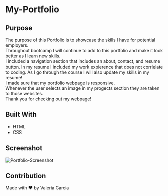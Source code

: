 # My-Portfolio
## Purpose
The purpose of this Portfolio is to showcase the skills I have for potential employers.</br>
Throughout bootcamp I will continue to add to this portfolio and make it look better as I learn new skills. </br>
I included a navigation section that includes an about, contact, and resume button. In my resume I included my work expierence that does not corrlelate to coding. As I go through the course I will also update my skills in my resume! </br>
I made sure that my portfolio webpage is responsive. </br>
Whenever the user selects an image in my progects section they are taken to those websites. </br>
Thank you for checking out my webpage!

## Built With
* HTML
* CSS

## Screenshot
![Portfolio-Screenshot](./images/screenshot.png)

## Contribution
Made with ❤️ by Valeria Garcia